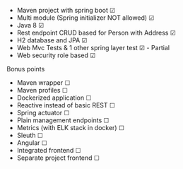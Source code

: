 
- Maven project with spring boot &#9745;
- Multi module (Spring initializer NOT allowed) &#9745;
- Java 8 &#9745;
- Rest endpoint CRUD based for Person with Address &#9745;
- H2 database and JPA &#9745;
- Web Mvc Tests & 1 other spring layer test &#9745; - Partial
- Web security role based &#9745;

Bonus points
- Maven wrapper &#9744; 
- Maven profiles &#9744; 
- Dockerized application &#9744; 
- Reactive instead of basic REST &#9744; 
- Spring actuator &#9744; 
- Plain management endpoints &#9744; 
- Metrics (with ELK stack in docker) &#9744; 
- Sleuth &#9744; 
- Angular &#9744; 
- Integrated frontend &#9744; 
- Separate project frontend &#9744; 
